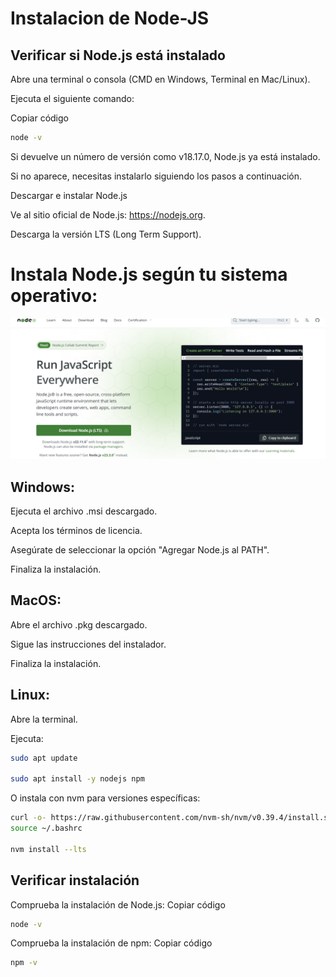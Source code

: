 # Instalacion de Node-JS
## Verificar si Node.js está instalado

Abre una terminal o consola (CMD en Windows, Terminal en Mac/Linux).

Ejecuta el siguiente comando:

Copiar código
``` bash
node -v
```
Si devuelve un número de versión como v18.17.0, Node.js ya está instalado.

Si no aparece, necesitas instalarlo siguiendo los pasos a continuación.

Descargar e instalar Node.js

Ve al sitio oficial de Node.js: https://nodejs.org.

Descarga la versión LTS (Long Term Support).

# Instala Node.js según tu sistema operativo:

![](https://github.com/DiegoX945/DOC-Tecnica/blob/main/Imagenes/imagen%20(9).png)

## Windows:

Ejecuta el archivo .msi descargado.

Acepta los términos de licencia.

Asegúrate de seleccionar la opción "Agregar Node.js al PATH".

Finaliza la instalación.

## MacOS:
Abre el archivo .pkg descargado.

Sigue las instrucciones del instalador.

Finaliza la instalación.

## Linux:

Abre la terminal.

Ejecuta:
``` bash
sudo apt update

sudo apt install -y nodejs npm
```
O instala con nvm para versiones específicas:
``` bash
curl -o- https://raw.githubusercontent.com/nvm-sh/nvm/v0.39.4/install.sh | bash
source ~/.bashrc

nvm install --lts
```
## Verificar instalación

Comprueba la instalación de Node.js:
Copiar código
``` bash
node -v
```
Comprueba la instalación de npm:
Copiar código
``` bash
npm -v
```
